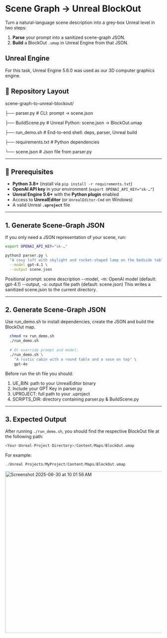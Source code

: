 # Scene Graph -> Unreal BlockOut

Turn a natural-language scene description into a grey-box Unreal level in two steps:  
1. **Parse** your prompt into a sanitized scene-graph JSON.  
2. **Build** a BlockOut `.umap` in Unreal Engine from that JSON.

## Unreal Engine 

For this task, Unreal Engine 5.6.0 was used as our 3D computer graphics engine.

## 📂 Repository Layout

scene-graph-to-unreal-blockout/

├── parser.py # CLI: prompt → scene.json

├── BuildScene.py # Unreal Python: scene.json → BlockOut.umap

├── run_demo.sh # End-to-end shell: deps, parser, Unreal build

├── requirements.txt # Python dependencies

└── scene.json # Json file from parser.py

---

## 🔧 Prerequisites

- **Python 3.8+** (install via `pip install -r requirements.txt`)  
- **OpenAI API key** in your environment (`export OPENAI_API_KEY="sk-…"`)  
- **Unreal Engine 5.6+** with the **Python plugin** enabled  
- Access to **UnrealEditor** (or `UnrealEditor-Cmd` on Windows)  
- A valid Unreal **`.uproject`** file

---

## 1. Generate Scene-Graph JSON

If you only need a JSON representation of your scene, run:

```bash
export OPENAI_API_KEY="sk-…"

python3 parser.py \
  "A cosy loft with skylight and rocket-shaped lamp on the bedside table." \
  --model gpt-4.1 \
  --output scene.json
```

Positional prompt: scene description
--model, -m: OpenAI model (default: gpt-4.1)
--output, -o: output file path (default: scene.json)
This writes a sanitized scene.json to the current directory.

---

## 2. Generate Scene-Graph JSON

Use run_demo.sh to install dependencies, create the JSON and build the BlockOut map.

```bash
  chmod +x run_demo.sh
  ./run_demo.sh
  
  # Or override prompt and model:
  ./run_demo.sh \
    "A rustic cabin with a round table and a vase on top" \
    gpt-4o
```

Before run the sh file you should:

1. UE_BIN: path to your UnrealEditor binary
2. Include your GPT Key in parser.py
3. UPROJECT: full path to your .uproject
4. SCRIPTS_DIR: directory containing parser.py & BuildScene.py

--- 

## 3. Expected Output 

After running ```./run_demo.sh```, you should find the respective BlockOut file at the following path:

```swift
<Your-Unreal-Project-Directory>/Content/Maps/BlockOut.umap
```

For example:
```swift
./Unreal Projects/MyProject/Content/Maps/BlockOut.umap
```

<img width="520" alt="Screenshot 2025-06-30 at 10 01 56 AM" src="https://github.com/user-attachments/assets/4649306e-a24e-437e-a2d6-959d7488386e" />






